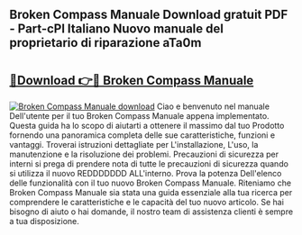 ## Broken Compass Manuale Download gratuit PDF - Part-cPl Italiano Nuovo manuale del proprietario di riparazione aTa0m

# <h2><a href="http://dfd820f.blite.top/?on=Broken+Compass+Manuale">🔗Download 👉🔴 Broken Compass Manuale</a></h2>

[![Broken Compass Manuale download](https://i.imgur.com/lujVjoI.png)](http://dfd820f.blite.top/?on=Broken+Compass+Manuale)
Ciao e benvenuto nel manuale Dell'utente per il tuo Broken Compass Manuale appena implementato. Questa guida ha lo scopo di aiutarti a ottenere il massimo dal tuo Prodotto fornendo una panoramica completa delle sue caratteristiche, funzioni e vantaggi. Troverai istruzioni dettagliate per L'installazione, L'uso, la manutenzione e la risoluzione dei problemi. Precauzioni di sicurezza per interni si prega di prendere nota di tutte le precauzioni di sicurezza quando si utilizza il nuovo REDDDDDDD ALL'interno. Prova la potenza Dell'elenco delle funzionalità con il tuo nuovo Broken Compass Manuale. Riteniamo che Broken Compass Manuale sia stata una guida essenziale alla tua ricerca per comprendere le caratteristiche e le capacità del tuo nuovo articolo. Se hai bisogno di aiuto o hai domande, il nostro team di assistenza clienti è sempre a tua disposizione.

